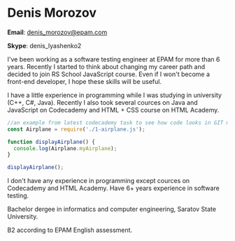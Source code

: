 # Denis Morozov

**Email**: [denis_morozov@epam.com](mailto:denis_morozov@epam.com)  
  
**Skype**: denis_lyashenko2  
  
I've been working as a software testing engineer at EPAM for more than 6 years. Recently I started to think about changing my career path and decided to join RS School JavaScript course. Even if I won't become a front-end developer, I hope these skills will be useful. 
  
I have a little experience in programming while I was studying in university (C++, C#, Java). Recently I also took several cources on Java and JavaScript on Codecademy and HTML + CSS course on HTML Academy.  
  
```javascript
//an example from latest codecademy task to see how code looks in GIT markdown
const Airplane = require('./1-airplane.js');

function displayAirplane() {
  console.log(Airplane.myAirplane);
}

displayAirplane();
```
  
I don't have any experience in programming except cources on Codecademy and HTML Academy. Have 6+ years experience in software testing.  
  
Bachelor dergee in informatics and computer engineering, Saratov State University.  
  
B2 according to EPAM English assessment.
